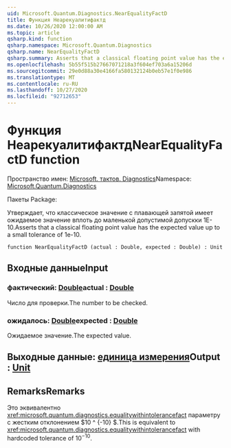 ```yaml
---
uid: Microsoft.Quantum.Diagnostics.NearEqualityFactD
title: Функция Неарекуалитифактд
ms.date: 10/26/2020 12:00:00 AM
ms.topic: article
qsharp.kind: function
qsharp.namespace: Microsoft.Quantum.Diagnostics
qsharp.name: NearEqualityFactD
qsharp.summary: Asserts that a classical floating point value has the expected value up to a small tolerance of 1e-10.
ms.openlocfilehash: 5b55f515b27667071218a3f604ef703a6a15206d
ms.sourcegitcommit: 29e0d88a30e4166fa580132124b0eb57e1f0e986
ms.translationtype: MT
ms.contentlocale: ru-RU
ms.lasthandoff: 10/27/2020
ms.locfileid: "92712653"
---
```

# <a name="nearequalityfactd-function"></a><span data-ttu-id="721e3-102">Функция Неарекуалитифактд</span><span class="sxs-lookup"><span data-stu-id="721e3-102">NearEqualityFactD function</span></span>

<span data-ttu-id="721e3-103">Пространство имен: [Microsoft. тактов. Diagnostics](xref:Microsoft.Quantum.Diagnostics)</span><span class="sxs-lookup"><span data-stu-id="721e3-103">Namespace: [Microsoft.Quantum.Diagnostics](xref:Microsoft.Quantum.Diagnostics)</span></span>

<span data-ttu-id="721e3-104">Пакеты [](https://nuget.org/packages/)</span><span class="sxs-lookup"><span data-stu-id="721e3-104">Package: [](https://nuget.org/packages/)</span></span>


<span data-ttu-id="721e3-105">Утверждает, что классическое значение с плавающей запятой имеет ожидаемое значение вплоть до маленькой допустимой допускки 1E-10.</span><span class="sxs-lookup"><span data-stu-id="721e3-105">Asserts that a classical floating point value has the expected value up to a small tolerance of 1e-10.</span></span>

```qsharp
function NearEqualityFactD (actual : Double, expected : Double) : Unit
```


## <a name="input"></a><span data-ttu-id="721e3-106">Входные данные</span><span class="sxs-lookup"><span data-stu-id="721e3-106">Input</span></span>

### <a name="actual--double"></a><span data-ttu-id="721e3-107">фактический: [Double](xref:microsoft.quantum.lang-ref.double)</span><span class="sxs-lookup"><span data-stu-id="721e3-107">actual : [Double](xref:microsoft.quantum.lang-ref.double)</span></span>

<span data-ttu-id="721e3-108">Число для проверки.</span><span class="sxs-lookup"><span data-stu-id="721e3-108">The number to be checked.</span></span>


### <a name="expected--double"></a><span data-ttu-id="721e3-109">ожидалось: [Double](xref:microsoft.quantum.lang-ref.double)</span><span class="sxs-lookup"><span data-stu-id="721e3-109">expected : [Double](xref:microsoft.quantum.lang-ref.double)</span></span>

<span data-ttu-id="721e3-110">Ожидаемое значение.</span><span class="sxs-lookup"><span data-stu-id="721e3-110">The expected value.</span></span>



## <a name="output--unit"></a><span data-ttu-id="721e3-111">Выходные данные: [единица измерения](xref:microsoft.quantum.lang-ref.unit)</span><span class="sxs-lookup"><span data-stu-id="721e3-111">Output : [Unit](xref:microsoft.quantum.lang-ref.unit)</span></span>



## <a name="remarks"></a><span data-ttu-id="721e3-112">Remarks</span><span class="sxs-lookup"><span data-stu-id="721e3-112">Remarks</span></span>

<span data-ttu-id="721e3-113">Это эквивалентно <xref:microsoft.quantum.diagnostics.equalitywithintolerancefact> параметру с жестким отклонением $10 ^ {-10} $.</span><span class="sxs-lookup"><span data-stu-id="721e3-113">This is equivalent to <xref:microsoft.quantum.diagnostics.equalitywithintolerancefact> with hardcoded tolerance of $10^{-10}$.</span></span>